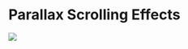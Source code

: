 # Parallax Scrolling Effects

<a href="https://www.youtube.com/watch?v=I3gv-GRlYvs"><img src="https://img.shields.io/badge/YouTube-FF0000?style=for-the-badge&logo=youtube&logoColor=white"></a>
